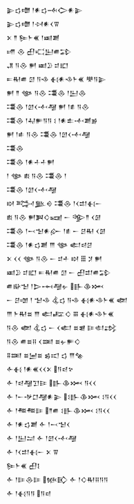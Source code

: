 <div class='block'>
<div class='line'>𒉌𒌓𒈩 𒁹𒀭𒌓𒁄𒀖𒀭𒉌</div>
<div class='line'>𒉌𒌓𒈩 𒁹𒀴𒀭𒌋𒐊</div>
<div class='line'>𒉽 𒈫 𒌉𒈨𒌍 𒁹𒀜𒋢</div>
<div class='line'>𒋬 𒊮 𒌷𒄣𒌨𒌑𒁉</div>
<div class='line'>𒂗 𒀀𒊮 𒂍 𒀜𒊒 𒄑𒊬</div>
<div class='line'>𒋰𒊑𒌑 𒇥 𒀀𒈾 𒈬𒀭𒈾𒈨𒌍 𒋧𒀀𒉌</div>
<div class='line'>𒂍 𒈫 𒀲 𒀀𒊮 𒃮𒁲 𒁹𒌨𒁲</div>
<div class='line'>𒃮𒁲 𒁹𒇻𒌋𒋾𒆷 𒂍 𒁹𒑑 𒀀𒊮</div>
<div class='line'>𒃮𒁲 𒁹𒄷𒊓𒀀𒀀 𒑱 𒁹𒀭𒉺𒋾𒋢𒂊</div>
<div class='line'>𒂍 𒁹𒑐 𒀀𒊮 𒃮𒁲 𒁹𒇻𒌋𒋾𒆷</div>
<div class='line'>𒃮𒁲</div>
<div class='line'>𒃮𒁲 𒁹𒀭𒈦𒈦𒂍</div>
<div class='line'>𒁹 𒀲 𒑔 𒀀𒊮 𒃮𒁲 𒁹</div>
<div class='line'>𒃮𒁲 𒁹𒇻𒌋𒋾𒆷</div>
<div class='line'>𒊭 𒅋𒆥𒀪 𒃮𒁲 𒁹𒌋𒄥𒈬𒀸</div>
<div class='line'>𒑔 𒀀𒊮 𒂍𒀉𒄭𒍢 𒀸 𒄊𒈫 𒌋𒌆</div>
<div class='line'>𒃮𒁲 𒁹𒁁𒈠𒀭𒅎 𒁹𒑑 𒀸 𒆪𒊑 𒌋𒌆</div>
<div class='line'>𒃮𒁲 𒁹𒀭𒌓𒋢 𒐈 𒀲 𒅗𒁀𒆪</div>
<div class='line'>𒉽 𒌋𒌋 𒀲 𒀀𒊮 𒀸 𒄑𒑏 𒊭 𒑆 𒋡 𒂍</div>
<div class='line'>𒀜𒊒 𒄑𒊬 𒋰𒊑𒌑 𒇥 𒀸 𒌷𒄥𒌑𒁉</div>
<div class='line'>𒌑𒄫𒈠 𒁹𒆕𒆰𒆷𒉡 𒃲𒆠𒈲</div>
<div class='line'>𒀸 𒆪𒌝 𒁹 𒈠𒈾 𒆬𒌓 𒀀𒈾 𒈬𒀭𒈾𒈨𒌍 𒅥</div>
<div class='line'>𒐈 𒈨𒊑𒊺 𒐈 𒅗𒊐𒄭 𒐋 𒈬𒀭𒈾𒈨𒌍</div>
<div class='line'>𒀀𒊮 𒅥 𒆬𒌓 𒀸 𒌋𒅗 𒊺𒇭 𒄿𒊕𒃶</div>
<div class='line'>𒀀𒊮 𒌑𒊺𒍝 𒌋𒌅 𒊺𒉡𒊓𒄭</div>
<div class='line'>𒐉𒌅 𒊺𒅁𒊺 𒌗𒀊 𒌓 𒐈𒆚</div>
<div class='line'>𒅆𒈬 𒁹𒀭𒌍𒌋𒌋𒉽 𒀀𒁀𒆳</div>
<div class='line'>𒅆 𒁹𒁀𒆷𒋛𒄿 𒃲𒆠𒈲 𒀀𒌋𒌋</div>
<div class='line'>𒅆 𒁹𒀸𒋩𒆸𒆷𒀭𒉌 𒑱𒃲𒆠𒈲 𒑱𒀀𒌋𒌋</div>
<div class='line'>𒅆 𒁹𒍣𒍣𒄿 𒈫𒌑 𒑱𒃲𒆠𒈲 𒑱𒀀𒌋𒌋</div>
<div class='line'>𒅆 𒁹𒀭𒌓𒋢 𒅆 𒁹𒁁𒈠𒌋</div>
<div class='line'>𒅆 𒁹𒌨𒁺 𒅆 𒁹𒇻𒌋𒋾𒆷</div>
<div class='line'>𒅆 𒁹𒌋𒄥𒈬𒀸 𒉽 𒐊</div>
<div class='line'>𒌉𒈨𒌍 𒌷𒋙</div>
<div class='line'>𒅆 𒁹𒄿𒁲𒄿 𒁮𒃼 𒅆 𒁹𒄭𒊑𒍝𒀀𒀀</div>
<div class='line'>𒅆 𒁹𒈬𒀀𒀀 𒀀𒁀</div>
</div>